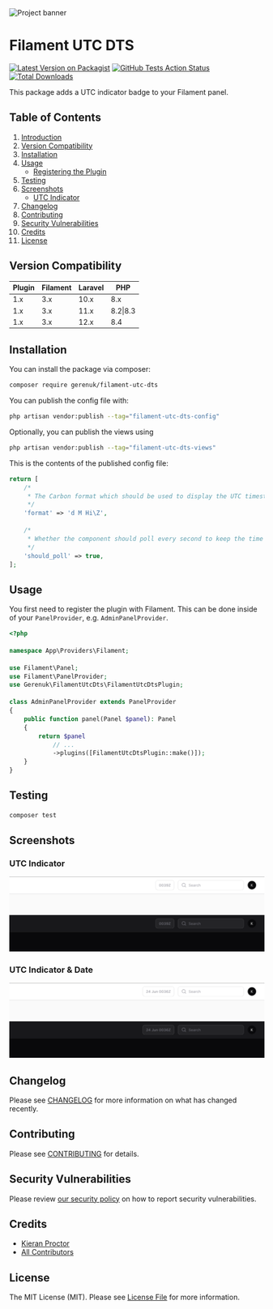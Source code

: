 <img src="https://banners.beyondco.de/Filament%20UTC%20DTS.png?theme=light&packageManager=composer+require&packageName=gerenuk%2Ffilament-utc-dts&pattern=brickWall&style=style_1&description=See+UTC+time+in+your+Filament+panel&md=1&showWatermark=0&fontSize=100px&images=clock" alt="Project banner">

# Filament UTC DTS

[![Latest Version on Packagist](https://img.shields.io/packagist/v/gerenuk/filament-utc-dts.svg?style=flat-square)](https://packagist.org/packages/gerenuk/filament-utc-dts)
[![GitHub Tests Action Status](https://img.shields.io/github/actions/workflow/status/gerenuk-ltd/filament-utc-dts/run-tests.yml?branch=main&label=tests&style=flat-square)](https://github.com/gerenuk-ltd/filament-utc-dts/actions?query=workflow%3Arun-tests+branch%3Amain)
[![Total Downloads](https://img.shields.io/packagist/dt/gerenuk/filament-utc-dts.svg?style=flat-square)](https://packagist.org/packages/gerenuk/filament-utc-dts)

This package adds a UTC indicator badge to your Filament panel.

## Table of Contents
1. [Introduction](#filament-utc-dts)
2. [Version Compatibility](#version-compatibility)
3. [Installation](#installation)
4. [Usage](#usage)
    - [Registering the Plugin](#usage)
5. [Testing](#testing)
6. [Screenshots](#screenshots)
    - [UTC Indicator](#utc-indicator)
7. [Changelog](#changelog)
8. [Contributing](#contributing)
9. [Security Vulnerabilities](#security-vulnerabilities)
10. [Credits](#credits)
11. [License](#license)

## Version Compatibility

| Plugin | Filament | Laravel | PHP      |
|--------|----------|---------|----------|
| 1.x    | 3.x      | 10.x    | 8.x      |
| 1.x    | 3.x      | 11.x    | 8.2\|8.3 |
| 1.x    | 3.x      | 12.x    | 8.4      |

## Installation

You can install the package via composer:

```bash
composer require gerenuk/filament-utc-dts
```

You can publish the config file with:

```bash
php artisan vendor:publish --tag="filament-utc-dts-config"
```

Optionally, you can publish the views using

```bash
php artisan vendor:publish --tag="filament-utc-dts-views"
```

This is the contents of the published config file:

```php
return [
    /*
     * The Carbon format which should be used to display the UTC timestamp.
     */
    'format' => 'd M Hi\Z',
    
    /*
     * Whether the component should poll every second to keep the time synced.
     */
    'should_poll' => true,
];
```

## Usage

You first need to register the plugin with Filament. This can be done inside of your `PanelProvider`, e.g. `AdminPanelProvider`.

```php
<?php

namespace App\Providers\Filament;

use Filament\Panel;
use Filament\PanelProvider;
use Gerenuk\FilamentUtcDts\FilamentUtcDtsPlugin;

class AdminPanelProvider extends PanelProvider
{
    public function panel(Panel $panel): Panel
    {
        return $panel
            // ...
            ->plugins([FilamentUtcDtsPlugin::make()]);
    }
}
```

## Testing

```bash
composer test
```

## Screenshots

### UTC Indicator

![UTC Indicator](https://raw.githubusercontent.com/Gerenuk-LTD/filament-utc-dts/main/.github/resources/utc-indicator-light.png)
![UTC Indicator](https://raw.githubusercontent.com/Gerenuk-LTD/filament-utc-dts/main/.github/resources/utc-indicator-dark.png)

### UTC Indicator & Date

![UTC Indicator & Date](https://raw.githubusercontent.com/Gerenuk-LTD/filament-utc-dts/main/.github/resources/utc-indicator-date-light.png)
![UTC Indicator & Date](https://raw.githubusercontent.com/Gerenuk-LTD/filament-utc-dts/main/.github/resources/utc-indicator-date-dark.png)

## Changelog

Please see [CHANGELOG](CHANGELOG.md) for more information on what has changed recently.

## Contributing

Please see [CONTRIBUTING](.github/CONTRIBUTING.md) for details.

## Security Vulnerabilities

Please review [our security policy](../../security/policy) on how to report security vulnerabilities.

## Credits

- [Kieran Proctor](https://github.com/KieranLProctor)
- [All Contributors](../../contributors)

## License

The MIT License (MIT). Please see [License File](LICENSE.md) for more information.
